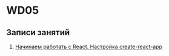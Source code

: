 # WD05
## Записи занятий
1) [Начинаем работать с React. Настройка create-react-app](https://cloud.mail.ru/public/FwKW/qFLz3B2tn)
